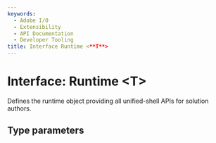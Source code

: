 ```yaml
---
keywords:
  - Adobe I/O
  - Extensibility
  - API Documentation
  - Developer Tooling
title: Interface Runtime <**T**>
---
```


# Interface: Runtime &lt;**T**&gt;

Defines the runtime object providing all unified-shell APIs for solution authors.

## Type parameters

